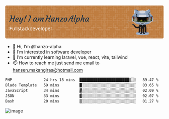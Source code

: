 ![Header](./github-header-image.png)

- 👋 Hi, I’m @hanzo-alpha
- 👀 I’m interested in software developer
- 🌱 I’m currently learning laravel, vue, react, vite, tailwind
- 📫 How to reach me just send me email to hansen.makangiras@hotmail.com 

<!---
hanzo-alpha/hanzo-alpha is a ✨ special ✨ repository because its `README.md` (this file) appears on your GitHub profile.
You can click the Preview link to take a look at your changes.
--->

<!--START_SECTION:waka-->

```txt
PHP              24 hrs 18 mins  ██████████████████████▒░░   89.47 %
Blade Template   59 mins         █░░░░░░░░░░░░░░░░░░░░░░░░   03.65 %
JavaScript       34 mins         ▓░░░░░░░░░░░░░░░░░░░░░░░░   02.09 %
JSON             33 mins         ▓░░░░░░░░░░░░░░░░░░░░░░░░   02.07 %
Bash             20 mins         ▒░░░░░░░░░░░░░░░░░░░░░░░░   01.27 %
```

<!--END_SECTION:waka-->

![image](https://github.com/hanzo-alpha/hanzo-alpha/assets/111342797/c4bd2977-6123-4017-8652-6e166259b484)

